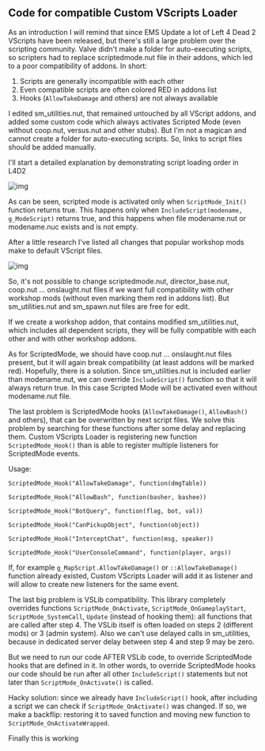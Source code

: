 **Code for compatible Custom VScripts Loader**
-------------------------------------

As an introduction I will remind that since EMS Update a lot of Left 4 Dead 2 VScripts have been released, but there's still a large problem over the scripting community. Valve didn't make a folder for auto-executing scripts, so scripters had to replace scriptedmode.nut file in their addons, which led to a poor compatibility of addons. In short:

1. Scripts are generally incompatible with each other
2. Even compatible scripts are often colored RED in addons list
3. Hooks (`AllowTakeDamage` and others) are not always available

I edited sm_utilities.nut, that remained untouched by all VScript addons, and added some custom code which always activates Scripted Mode (even without coop.nut, versus.nut and other stubs). But I'm not a magican and cannot create a folder for auto-executing scripts. So, links to script files should be added manually.

I'll start a detailed explanation by demonstrating script loading order in L4D2

![img](https://pp.userapi.com/c858420/v858420346/2b9e8/BJhp4TG3wDc.jpg)

As can be seen, scripted mode is activated only when `ScriptMode_Init()` function returns true. This happens only when `IncludeScript(modename, g_ModeScript)` returns true, and this happens when file modename.nut or modename.nuc exists and is not empty.

After a little research I've listed all changes that popular workshop mods make to default VScript files.

![img](https://pp.userapi.com/c855416/v855416346/a6f67/hYocYWPuOI4.jpg)

So, it's not possible to change scriptedmode.nut, director_base.nut, coop.nut ... onslaught.nut files if we want full compatibility with other workshop mods (without even marking them red in addons list). But sm_utilities.nut and sm_spawn.nut files are free for edit.

If we create a workshop addon, that contains modified sm_utilities.nut, which includes all dependent scripts, they will be fully compatible with each other and with other workshop addons.

As for ScriptedMode, we should have coop.nut ... onslaught.nut files present, but it will again break compatibility (at least addons will be marked red). Hopefully, there is a solution. Since sm_utilities.nut is included earlier than modename.nut, we can override `IncludeScript()` function so that it will always return true. In this case Scripted Mode will be activated even without modename.nut file.

The last problem is ScriptedMode hooks (`AllowTakeDamage()`, `AllowBash()` and others), that can be overwritten by next script files. We solve this problem by searching for these functions after some delay and replacing them. Custom VScripts Loader is registering new function `ScriptedMode_Hook()` than is able to register multiple listeners for ScriptedMode events.

Usage:

`ScriptedMode_Hook("AllowTakeDamage", function(dmgTable))`

`ScriptedMode_Hook("AllowBash", function(basher, bashee))`

`ScriptedMode_Hook("BotQuery", function(flag, bot, val))`

`ScriptedMode_Hook("CanPickupObject", function(object))`

`ScriptedMode_Hook("InterceptChat", function(msg, speaker))`

`ScriptedMode_Hook("UserConsoleCommand", function(player, args))`

If, for example `g_MapScript.AllowTakeDamage()` or `::AllowTakeDamage()` function already existed, Custom VScripts Loader will add it as listener and will allow to create new listeners for the same event.

The last big problem is VSLib compatibility. This library completely overrides functions `ScriptMode_OnActivate`, `ScriptMode_OnGameplayStart`, `ScriptMode_SystemCall`, `Update` (instead of hooking them): all functions that are called after step 4. The VSLib itself is often loaded on steps 2 (different mods) or 3 (admin system). Also we can't use delayed calls in sm_utilities, because in dedicated server delay between step 4 and step 9 may be zero.

But we need to run our code AFTER VSLib code, to override ScriptedMode hooks that are defined in it. In other words, to override ScriptedMode hooks our code should be run after all other `IncludeScript()` statements but not later than `ScriptMode_OnActivate()` is called.

Hacky solution: since we already have `IncludeScript()` hook, after including a script we can check if `ScriptMode_OnActivate()` was changed. If so, we make a backflip: restoring it to saved function and moving new function to `ScriptMode_OnActivateWrapped`.

Finally this is working
